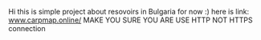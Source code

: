 Hi this is simple project about resovoirs in Bulgaria for now :) here is link: www.carpmap.online/ MAKE YOU SURE YOU ARE USE HTTP NOT HTTPS connection
